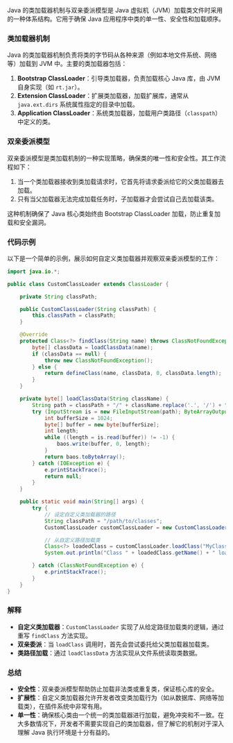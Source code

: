 Java 的类加载器机制与双亲委派模型是 Java 虚拟机（JVM）加载类文件时采用的一种体系结构。它用于确保 Java 应用程序中类的单一性、安全性和加载顺序。

### 类加载器机制
Java 的类加载器机制负责将类的字节码从各种来源（例如本地文件系统、网络等）加载到 JVM 中。主要的类加载器包括：

1. **Bootstrap ClassLoader**：引导类加载器，负责加载核心 Java 库，由 JVM 自身实现（如 `rt.jar`）。
2. **Extension ClassLoader**：扩展类加载器，加载扩展库，通常从 `java.ext.dirs` 系统属性指定的目录中加载。
3. **Application ClassLoader**：系统类加载器，加载用户类路径（`classpath`）中定义的类。

### 双亲委派模型
双亲委派模型是类加载机制的一种实现策略，确保类的唯一性和安全性。其工作流程如下：

1. 当一个类加载器接收到类加载请求时，它首先将请求委派给它的父类加载器去加载。
2. 只有当父加载器无法完成加载任务时，子加载器才会尝试自己去加载该类。

这种机制确保了 Java 核心类始终由 Bootstrap ClassLoader 加载，防止重复加载和安全漏洞。

### 代码示例
以下是一个简单的示例，展示如何自定义类加载器并观察双亲委派模型的工作：

```java
import java.io.*;  

public class CustomClassLoader extends ClassLoader {  

    private String classPath;  

    public CustomClassLoader(String classPath) {  
        this.classPath = classPath;  
    }  

    @Override  
    protected Class<?> findClass(String name) throws ClassNotFoundException {  
        byte[] classData = loadClassData(name);  
        if (classData == null) {  
            throw new ClassNotFoundException();  
        } else {  
            return defineClass(name, classData, 0, classData.length);  
        }  
    }  

    private byte[] loadClassData(String className) {  
        String path = classPath + "/" + className.replace('.', '/') + ".class";  
        try (InputStream is = new FileInputStream(path); ByteArrayOutputStream baos = new ByteArrayOutputStream()) {  
            int bufferSize = 1024;  
            byte[] buffer = new byte[bufferSize];  
            int length;  
            while ((length = is.read(buffer)) != -1) {  
                baos.write(buffer, 0, length);  
            }  
            return baos.toByteArray();  
        } catch (IOException e) {  
            e.printStackTrace();  
            return null;  
        }  
    }  

    public static void main(String[] args) {  
        try {  
            // 设定自定义类加载器的路径  
            String classPath = "/path/to/classes";  
            CustomClassLoader customClassLoader = new CustomClassLoader(classPath);  

            // 从自定义路径加载类  
            Class<?> loadedClass = customClassLoader.loadClass("MyClass");  
            System.out.println("Class " + loadedClass.getName() + " loaded by " + loadedClass.getClassLoader());  

        } catch (ClassNotFoundException e) {  
            e.printStackTrace();  
        }  
    }  
}
```

### 解释
+ **自定义类加载器**：`CustomClassLoader` 实现了从给定路径加载类的逻辑，通过重写 `findClass` 方法实现。
+ **双亲委派**：当 `loadClass` 调用时，首先会尝试委托给父类加载器加载类。
+ **类路径加载**：通过 `loadClassData` 方法实现从文件系统读取类数据。

### 总结
+ **安全性**：双亲委派模型帮助防止加载非法类或重复类，保证核心库的安全。
+ **扩展性**：自定义类加载器允许开发者改变类加载行为（如从数据库、网络等加载类），在插件系统中非常有用。
+ **单一性**：确保核心类由一个统一的类加载器进行加载，避免冲突和不一致。在大多数情况下，开发者不需要实现自己的类加载器，但了解它的机制对于深入理解 Java 执行环境是十分有益的。


